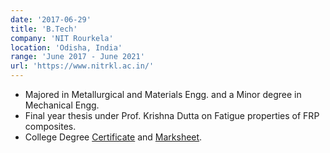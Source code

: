 ```yaml
---
date: '2017-06-29'
title: 'B.Tech'
company: 'NIT Rourkela'
location: 'Odisha, India'
range: 'June 2017 - June 2021'
url: 'https://www.nitrkl.ac.in/'
---
```


- Majored in Metallurgical and Materials Engg. and a Minor degree in Mechanical Engg.
- Final year thesis under Prof. Krishna Dutta on Fatigue properties of FRP composites.
- College Degree [Certificate](https://drive.google.com/file/d/12k9J0D8vfJbr-X_qOB54THdlosWQqXDv/view?usp=sharing) and [Marksheet](https://drive.google.com/file/d/1pXIKlQRemRDci2DjXGgA-RCuevBeuAEP/view?usp=sharing).
